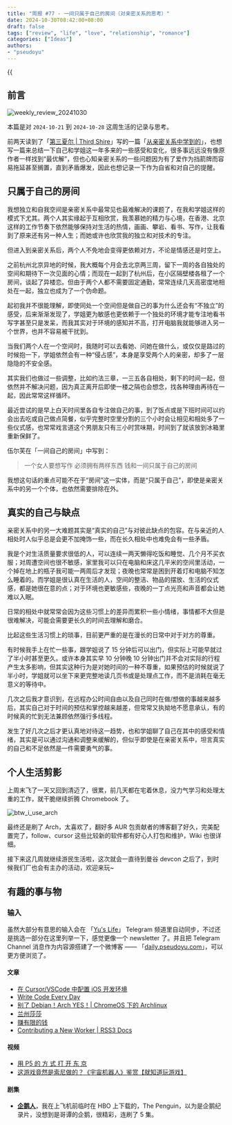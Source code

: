 ```yaml
---
title: "周报 #77 - 一间只属于自己的房间（对亲密关系的思考）"
date: 2024-10-30T08:42:00+08:00
draft: false
tags: ["review", "life", "love", "relationship", "romance"]
categories: ["Ideas"]
authors:
- "pseudoyu"
---
```


{{<audio src="audios/photograph.mp3" caption="《Photograph - Ed Sheeran》" >}}

## 前言

![weekly_review_20241030](https://image.pseudoyu.com/images/weekly_review_20241030.png)

本篇是对 `2024-10-21` 到 `2024-10-28` 这周生活的记录与思考。

前两天读到了「[第三夏尔 | Third Shire](https://thirdshire.com/)」写的一篇「[从亲密关系中学到的](https://thirdshire.com/relationship/)」，也想写一篇来总结一下自己和学姐这一年多来的一些感受和变化，很多事远远没有像原作者一样找到“最优解”，但也心知亲密关系的一些问题因为有了爱作为挡箭牌而容易拖延甚至搁置，直到矛盾爆发，因此也想记录一下作为自省和对自己的提醒。

## 只属于自己的房间

我想独立和自我空间是亲密关系中最常见也最难解决的课题了，在我和学姐这样的模式下尤其。两个人其实缘起于互相欣赏，我羡慕她的精力与心境，在香港、北京这样的工作节奏下依然能够保持对生活的热情，画画、攀岩、看书、写作，让我看到了原来还有另一种人生；而她或许也欣赏我的独立和对技术的专注。

但进入到亲密关系后，两个人不免地会变得更依赖对方，不论是情感还是时空上。

之前杭州北京异地的时候，我大概每个月会去北京两三周，留下一周的各自独处的空间和期待下一次见面的心情；而现在一起到了杭州后，在小区隔壁楼各租了一个房间，谈起了异楼恋。但由于两个人都不需要固定通勤，常常连续几天高密度地相处在一起，独立也成为了一个伪命题。

起初我并不很能理解，即使同处一个空间但是做自己的事为什么还会有“不独立”的感受，后来渐渐发现了，学姐更为敏感也更依赖于一个独处的环境才能专注地看书写字甚至只是发呆，而我其实对于环境的感知并不高，打开电脑我就能够进入另一个世界，也并不容易被干扰到。

当我们两个人在一个空间时，我随时可以去看她、问她在做什么，或仅仅是路过的时候抱一下，学姐依然会有一种“侵占感”，本身是享受两个人的亲密，却多了一层隐隐的不安全感。

其实我们也做过一些调整，比如约法三章，一三五各自相处，剩下的时间一起，但依然并不解决问题，因为真正离开后即使一楼之隔也会想念，找各种理由再待在一起，因此常常这样循环。

最近尝试的是早上白天时间里各自专注做自己的事，到了饭点或是下班时间可以约会出去吃或自己做点简餐，似乎完整时空里分割的三个小时会让相见和相处多了一些仪式感，也常常戏言道这个男朋友只有三小时赏味期，时间到了就该放到冰箱里重新保鲜了。

伍尔芙在「一间自己的房间」中写到：

> 一个女人要想写作 必须拥有两样东西 钱和一间只属于自己的房间

我想这句话的重点可能不在于“房间”这一实体，而是“只属于自己”，即使是亲密关系中的另一个个体，也依然需要排除在外。

## 真实的自己与缺点

亲密关系中的另一大难题其实是“真实的自己”与对彼此缺点的包容。在与亲近的人相处时人似乎总是会更不加掩饰一些，而在长久相处中也难免会有一些矛盾。

我是个对生活质量要求很低的人，可以连续一两天懒得吃饭和睡觉、几个月不买衣服；对周遭空间也很不敏感，家里我可以只在电脑和床这几平米的空间里活动，一个掉在地上的瓶子我可能一两周后才发现；夜晚也常常是困到开着灯和电脑不知怎么睡着的。而学姐是很认真在生活的人，空间的整洁、物品的摆放、生活的仪式感，都是她很在意的点；对于环境也更敏感些，夜晚的一丁点光亮和声音都会让她难以入眠。

日常的相处中就常常会因为这些习惯上的差异而累积一些小情绪，事情都不大但是很难解决，可能会需要更长久的时间去理解和磨合。

比起这些生活习惯上的琐事，目前更严重的是在漫长的日常中对于对方的尊重。

有时候我手上在忙一些事，跟学姐说了 15 分钟后可以出门，但实际上可能早就过了半小时甚至更久。或许本身其实早 10 分钟晚 10 分钟出门并不会对实际的行程产生太多影响，但其实这种行为是对她时间的一种不尊重，如果预估的时候就说了半小时，学姐就可以坐下来更完整地读几页书或是处理点工作，而不是消耗在毫无意义的等待中。

几次之后我才意识到，在远程办公时间自由以及自己同时在做/想做的事越来越多后，其实自己对于时间的预估和掌控越来越差，但常常又执拗地不愿意承认，有的时候真的忙到无法兼顾依然强行多线程。

发生了好几次之后才更认真地对待这一趋势，也和学姐聊了自己在其中的感受和情绪，其实是可以通过沟通和调整来缓解的，但似乎即使是在亲密关系中，坦言真实的自己和不足依然是一件需要勇气的事。

## 个人生活剪影

上周末飞了一天又回到清迈了，很累，前几天都在宅着休息，没力气学习和处理太重的工作，就干脆继续折腾 Chromebook 了。

![btw_i_use_arch](https://image.pseudoyu.com/images/btw_i_use_arch.png)

最终还是刷了 Arch，太喜欢了，翻好多 AUR 包贡献者的博客翻了好久，完美配置完了，follow、cursor 这些比较新的软件都有好心人打包和维护，Wiki 也很详细。

接下来这几周就继续游民生活啦，这次就会一直待到曼谷 devcon 之后了，到时候我们厂也会有主办的活动，欢迎来玩~

## 有趣的事与物

### 输入

虽然大部分有意思的输入会在 「[Yu's Life](https://t.me/pseudoyulife)」 Telegram 频道里自动同步，不过还是挑选一部分在这里列举一下，感觉更像一个 newsletter 了。并且把 Telegram Channel 消息作为内容源搭建了一个微博客 —— 「[daily.pseudoyu.com](https://daily.pseudoyu.com/)」，可以更方便浏览了。

#### 文章

- [在 Cursor/VSCode 中配置 iOS 开发环境](https://blog.imjp.uk/fxxk-xcode)
- [Write Code Every Day](https://johnresig.com/blog/write-code-every-day/)
- [别了 Debian！Arch YES！| ChromeOS 下的 Archlinux](https://blog.skihome.xyz/archives/4/)
- [兰州莎莎](https://me.revome.cn/articles/lanzhoushasha)
- [赚有限的钱](https://anotherdayu.com/2024/5978/)
- [Contributing a New Worker | RSS3 Docs](https://docs.rss3.io/guide/dsl/worker/contributing-a-new-worker-to-node)

#### 视频

- [用 P5 的 方 式 打 开 东 京](https://www.bilibili.com/video/BV1NcySYaE54)
- [这游戏竟然是索尼做的？《宇宙机器人》鉴赏【就知道玩游戏】](https://www.bilibili.com/video/BV1jM1MYzEXZ)

#### 剧集

- [**企鹅人**](http://movie.douban.com/subject/35604181/)，我在上飞机前临时在 HBO 上下载的，The Penguin，以为是企鹅纪录片，没想到是哥谭的企鹅，很精彩，连刷了 5 集。
